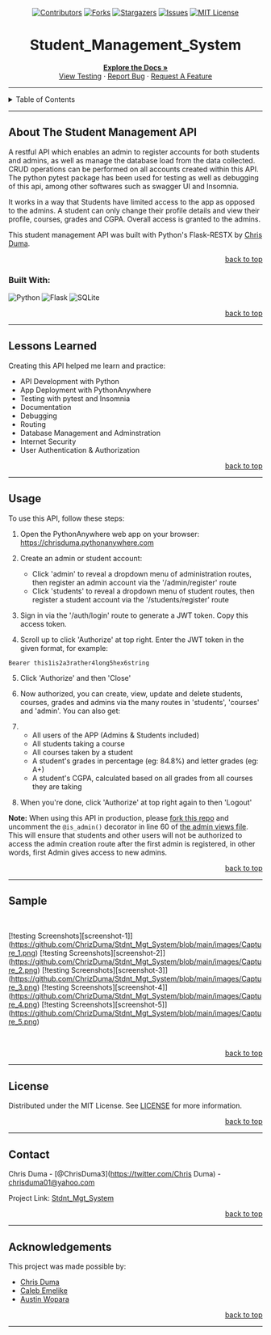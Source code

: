 <!-- Back to Top Navigation Anchor -->
<a name="readme-top"></a>

<!-- Project Shields -->
<div align="center">

  [![Contributors][contributors-shield]][contributors-url]
  [![Forks][forks-shield]][forks-url]
  [![Stargazers][stars-shield]][stars-url]
  [![Issues][issues-shield]][issues-url]
  [![MIT License][license-shield]][license-url]
</div>

<!-- Project Name -->
<div align="center">
  <h1>Student_Management_System</h1>
</div>

<div>
  <p align="center">
    <a href="https://github.com/ChrizDuma/Stdnt_Mgt_System#readme"><strong>Explore the Docs »</strong></a>
    <br />
    <a href="https://github.com/ChrizDuma/Stdnt_Mgt_System/blob/main/images/Capture_3.png">View Testing</a>
    ·
    <a href="https://github.com/ChrizDuma/Stdnt_Mgt_System/issues">Report Bug</a>
    ·
    <a href="https://github.com/ChrizDuma/Stdnt_Mgt_System/issues">Request A Feature</a>
  </p>
</div>

---

<!-- Table of Contents -->
<details>
  <summary>Table of Contents</summary>
  <ol>
    <li>
      <a href="#about-Stdnt_Mgt_System">About Stdnt Mgt System</a>
      <ul>
        <li><a href="#built-with">Built With</a></li>
      </ul>
    </li>
    <li><a href="#usage">Usage</a></li>    
    <li><a href="#sample">Sample</a></li>
    <li><a href="#license">License</a></li>
    <li><a href="#contact">Contact</a></li>
    <li><a href="#acknowledgements">Acknowledgements</a></li>
  </ol>
  <p align="right"><a href="#readme-top">back to top</a></p>
</details>

---

<!-- About the Project -->
## About The Student Management API

A restful API which enables an admin to register accounts for both students and admins, as well as manage the database load from the data collected. CRUD operations can be performed on all accounts created within this API. The python pytest package has been used for testing as well as debugging of this api, among other softwares such as swagger UI and Insomnia.

It works in a way that Students have limited access to the app as opposed to the admins.
A student can only change their profile details and view their profile, courses, grades and CGPA.
Overall access is granted to the admins.

This student management API was built with Python's Flask-RESTX by <a href="https://www.github.com/ChrizDuma">Chris Duma</a>.

<p align="right"><a href="#readme-top">back to top</a></p>

### Built With:

![Python][python]
![Flask][flask]
![SQLite][sqlite]

<p align="right"><a href="#readme-top">back to top</a></p>

---
<!-- Lessons from the Project -->
## Lessons Learned

Creating this API helped me learn and practice:
* API Development with Python
* App Deployment with PythonAnywhere
* Testing with pytest and Insomnia
* Documentation
* Debugging
* Routing
* Database Management and Adminstration
* Internet Security
* User Authentication & Authorization

<p align="right"><a href="#readme-top">back to top</a></p>

---

<!-- GETTING STARTED -->
## Usage

To use this API, follow these steps:

1. Open the PythonAnywhere web app on your browser: https://chrisduma.pythonanywhere.com

2. Create an admin or student account:
    - Click 'admin' to reveal a dropdown menu of administration routes, then register an admin account via the '/admin/register' route
    - Click 'students' to reveal a dropdown menu of student routes, then register a student account via the '/students/register' route

3. Sign in via the '/auth/login' route to generate a JWT token. Copy this access token.

4. Scroll up to click 'Authorize' at top right. Enter the JWT token in the given format, for example:
  
  ``` Bearer this1is2a3rather4long5hex6string ```

5. Click 'Authorize' and then 'Close'

6. Now authorized, you can create, view, update and delete students, courses, grades and admins via the many routes in 'students', 'courses' and 'admin'. You can also get:
7.  - All users of the APP (Admins & Students included)
    - All students taking a course
    - All courses taken by a student
    - A student's grades in percentage (eg: 84.8%) and letter grades (eg: A+)
    - A student's CGPA, calculated based on all grades from all courses they are taking

7. When you're done, click 'Authorize' at top right again to then 'Logout'

  **Note:** When using this API in production, please [fork this repo](https://github.com/ChrizDuma/Stdnt_Mgt_System) and uncomment the `@is_admin()` decorator in line 60 of [the admin views file](https://github.com/ChrizDuma/Stdnt_Mgt_System/blob/main/api/routes/admin_views.py). This will ensure that students and other users will not be authorized to access the admin creation route after the first admin is registered, in other words, first Admin gives access to new admins.

<p align="right"><a href="#readme-top">back to top</a></p>

---

<!-- Sample Screenshot -->
## Sample

<br />

[!testing Screenshots][screenshot-1]](https://github.com/ChrizDuma/Stdnt_Mgt_System/blob/main/images/Capture_1.png)
[!testing Screenshots][screenshot-2]](https://github.com/ChrizDuma/Stdnt_Mgt_System/blob/main/images/Capture_2.png)
[!testing Screenshots][screenshot-3]](https://github.com/ChrizDuma/Stdnt_Mgt_System/blob/main/images/Capture_3.png)
[!testing Screenshots][screenshot-4]](https://github.com/ChrizDuma/Stdnt_Mgt_System/blob/main/images/Capture_4.png)
[!testing Screenshots][screenshot-5]](https://github.com/ChrizDuma/Stdnt_Mgt_System/blob/main/images/Capture_5.png)

<br/>

<p align="right"><a href="#readme-top">back to top</a></p>

---

<!-- License -->
## License

Distributed under the MIT License. See <a href="https://github.com/Ze-Austin/ze-school/blob/main/LICENSE">LICENSE</a> for more information.

<p align="right"><a href="#readme-top">back to top</a></p>

---

<!-- Contact -->
## Contact

Chris Duma - [@ChrisDuma3](https://twitter.com/Chris Duma) - chrisduma01@yahoo.com

Project Link: [Stdnt_Mgt_System](https://github.com/ChrizDuma/Stdnt_Mgt_System)

<p align="right"><a href="#readme-top">back to top</a></p>

---

<!-- Acknowledgements -->
## Acknowledgements

This project was made possible by:

* [Chris Duma](https://github.com/ChrizDuma)
* [Caleb Emelike](https://github.com/CalebEmelike)
* [Austin Wopara](https://github.com/Ze-Austin)

<p align="right"><a href="#readme-top">back to top</a></p>

---

<!-- Markdown Links & Images -->
[contributors-shield]: https://img.shields.io/github/contributors/ChrizDuma/Stdnt_Mgt_System.svg?style=for-the-badge
[contributors-url]: https://github.com/ChrizDuma/Stdnt_Mgt_System/graphs/contributors
[forks-shield]: https://img.shields.io/github/forks/ChrizDuma/Stdnt_Mgt_System.svg?style=for-the-badge
[forks-url]: https://github.com/ChrizDuma/Stdnt_Mgt_System/network/members
[stars-shield]: https://img.shields.io/github/stars/ChrizDuma/Stdnt_Mgt_System.svg?style=for-the-badge
[stars-url]: https://github.com/ChrizDuma/Stdnt_Mgt_System/stargazers
[issues-shield]: https://img.shields.io/github/issues/ChrizDuma/Stdnt_Mgt_System.svg?style=for-the-badge
[issues-url]: https://github.com/ChrizDuma/Stdnt_Mgt_System/issues
[license-shield]: https://img.shields.io/github/license/ChrizDuma/Stdnt_Mgt_System.svg?style=for-the-badge
[license-url]: https://github.com/ChrizDuma/Stdnt_Mgt_System/blob/main/LICENSE.txt
[twitter-shield]: https://img.shields.io/badge/-@ChrisDuma3-1ca0f1?style=for-the-badge&logo=twitter&logoColor=white&link=https://twitter.com/ze_austin
[twitter-url]: https://twitter.com/ChrisDuma3
[ze-school-screenshot]: https://github.com/ChrizDuma/Stdnt_Mgt_System/blob/main/images/Ze_School_Full_Page.png
[python]: https://img.shields.io/badge/python-3670A0?style=for-the-badge&logo=python&logoColor=ffdd54
[flask]: https://img.shields.io/badge/flask-%23000.svg?style=for-the-badge&logo=flask&logoColor=white
[sqlite]: https://img.shields.io/badge/sqlite-%2307405e.svg?style=for-the-badge&logo=sqlite&logoColor=white
